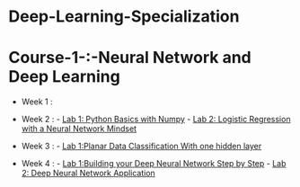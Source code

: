 # Deep-Learning-Specialization 

# Course-1-:-Neural Network and Deep Learning

- Week 1 :
- Week 2 : 
           - [Lab 1: Python Basics with Numpy](https://github.com/Lim-Calculus/Python-Basics-with-numpy) 
           - [Lab 2: Logistic Regression with a Neural Network Mindset](https://github.com/Lim-Calculus/Logistic-Regression-with-a-Neural-Network-Mindset)
           
- Week 3 : 
           - [Lab 1:Planar Data Classification With one hidden layer](https://github.com/Lim-Calculus/Deep-Learning-Specialization-)

- Week 4 : 
           - [Lab 1:Building your Deep Neural Network Step by Step](https://github.com/Lim-Calculus/Building-your-Deep-Neural-Network-Step-by-Step)
           - [Lab 2: Deep Neural Network Application](https://github.com/Lim-Calculus/Deep-Neural-Network-Application)
          
